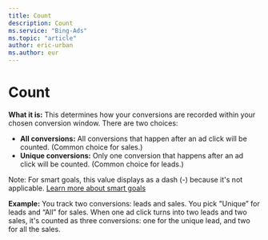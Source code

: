 ```yaml
---
title: Count
description: Count
ms.service: "Bing-Ads"
ms.topic: "article"
author: eric-urban
ms.author: eur
---
```


# Count

**What it is:**   This determines how your conversions are recorded within your chosen conversion window. There are two choices:

- **All conversions:**     All conversions that happen after an ad click will be counted. (Common choice for sales.)
- **Unique conversions:**     Only one conversion that happens after an ad click will be counted. (Common choice for leads.)

Note: For smart goals, this value displays as a dash (-) because it's not applicable. [Learn more about smart goals](../hlp_BA_CONC_SmartGoals.md)

**Example:**     You track two conversions: leads and sales. You pick "Unique” for leads and “All” for sales. When one ad click turns into two leads and two sales, it's counted as three conversions: one for the unique lead, and two for all the sales.


